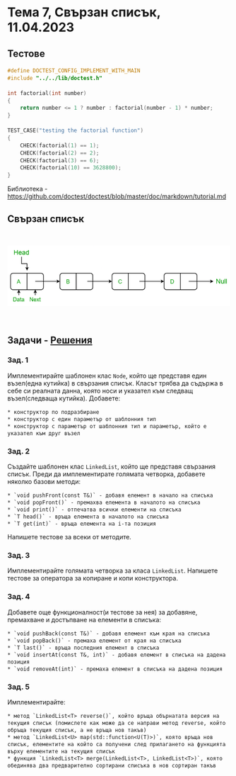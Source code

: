 # Тема 7, Свързан списък, 11.04.2023

## Тестове

```c++
#define DOCTEST_CONFIG_IMPLEMENT_WITH_MAIN
#include "../../lib/doctest.h"

int factorial(int number)
{
    return number <= 1 ? number : factorial(number - 1) * number;
}

TEST_CASE("testing the factorial function")
{
    CHECK(factorial(1) == 1);
    CHECK(factorial(2) == 2);
    CHECK(factorial(3) == 6);
    CHECK(factorial(10) == 3628800);
}
```

Библиотека - https://github.com/doctest/doctest/blob/master/doc/markdown/tutorial.md


## Свързан списък

<br/>

![Diagram](content/ll.png)

<br/>

## Задачи - [Решения](./solutions/)

### Зад. 1

Имплементирайте шаблонен клас `Node`, който ще представя един възел(една кутийка) в свързания списък. Класът трябва да съдържа в себе си реалната данна, която носи и указател към следващ възел(следваща кутийка). Добавете:

    * конструктор по подразбиране
    * конструктор с един параметър от шаблонния тип
    * конструктор с параметър от шаблонния тип и параметър, който е указател към друг възел

### Зад. 2

Създайте шаблонен клас `LinkedList`, който ще представя свързания списък. Преди да имплементирате голямата четворка, добавете няколко базови методи:

    * `void pushFront(const T&)` - добавя елемент в начало на списъка
    * `void popFront()` - премахва елемента в началото на списъка
    * `void print()` - отпечатва всички елементи на списъка
    * `T head()` - връща елемента в началото на списъка
    * `T get(int)` - връща елемента на i-та позиция

Напишете тестове за всеки от методите.

### Зад. 3

Имплементирайте голямата четворка за класа `LinkedList`. Напишете тестове за оператора за копиране и копи конструктора.

### Зад. 4

Добавете още функционалност(и тестове за нея) за добавяне, премахване и достъпване на елементи в списъка:

    * `void pushBack(const T&)` - добавя елемент към края на списъка
    * `void popBack()` - премаха елемент от края на списъка
    * `T last()` - връща последния елемент в списъка
    * `void insertAt(const T&, int)` - добавя елемент в списъка на дадена позиция
    * `void removeAt(int)` - премаха елемент в списъка на дадена позиция

### Зад. 5

Имплементирайте:

    * метод `LinkedList<T> reverse()`, който връща обърнатата версия на текущия списък (помислете как може да се направи метод reverse, който обръща текущия списък, а не връща нов такъв)
    * метод `LinkedList<U> map(std::function<U(T)>)`, която връща нов списък, елементите на който са получени след прилагането на функцията върху елементите на текущия списък
    * функция `LinkedList<T> merge(LinkedList<T>, LinkedList<T>)`, която обединява два предварително сортирани списъка в нов сортиран такъв